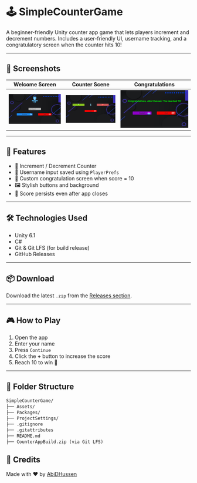 # 🕹️ SimpleCounterGame

A beginner-friendly Unity counter app game that lets players increment and decrement numbers. Includes a user-friendly UI, username tracking, and a congratulatory screen when the counter hits 10!

---

## 📸 Screenshots

| Welcome Screen | Counter Scene | Congratulations |
|----------------|---------------|-----------------|
| ![Welcome](Assets/screenshots/welcome.png) | ![Counter](Assets/screenshots/counter.png) | ![Congrats](Assets/screenshots/congrats.png) |

---

## 🚀 Features

- 🔢 Increment / Decrement Counter
- 🧑 Username input saved using `PlayerPrefs`
- 🎉 Custom congratulation screen when score = 10
- 🖼️ Stylish buttons and background
- 💾 Score persists even after app closes

---

## 🛠️ Technologies Used

- Unity 6.1
- C#
- Git & Git LFS (for build release)
- GitHub Releases

---

## 📦 Download

Download the latest `.zip` from the [Releases section](https://github.com/AbiDHussen/SimpleCounterGame/releases).

---

## 🎮 How to Play

1. Open the app
2. Enter your name
3. Press `Continue`
4. Click the **+** button to increase the score
5. Reach 10 to win 🎉

---

## 📂 Folder Structure

```
SimpleCounterGame/
├── Assets/
├── Packages/
├── ProjectSettings/
├── .gitignore
├── .gitattributes
├── README.md
├── CounterAppBuild.zip (via Git LFS)
```


## 🙌 Credits

Made with ❤️ by [AbiDHussen](https://github.com/AbiDHussen)
